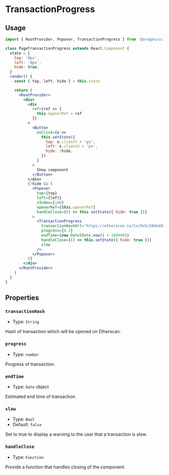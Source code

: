 # TransactionProgress

## Usage

```jsx
import { RootProvider, Popover, TransactionProgress } from '@aragon/ui'

class PageTransactionProgress extends React.Component {
  state = {
    top: '0px',
    left: '0px',
    hide: true,
  }
  render() {
    const { top, left, hide } = this.state

    return (
      <RootProvider>
        <div>
          <div
            ref={ref => {
              this.openerRef = ref
            }}
          >
            <Button
              onClick={e =>
                this.setState({
                  top: e.clientY + 'px',
                  left: e.clientX + 'px',
                  hide: !hide,
                })
              }
            >
              Show component
            </Button>
          </div>
          {!hide && (
            <Popover
              top={top}
              left={left}
              zIndex={100}
              openerRef={this.openerRef}
              handleClose={() => this.setState({ hide: true })}
            >
              <TransactionProgress
                transactionHashUrl="https://etherscan.io/tx/0x5c504ed432cb51138bcf09aa5e8a410dd4a1e204ef84bfed1be16dfba1b22060"
                progress={0.3}
                endTime={new Date(Date.now() + 100000)}
                handleClose={() => this.setState({ hide: true })}
                slow
              />
            </Popover>
          )}
        </div>
      </RootProvider>
    )
  }
}
```

## Properties

### `transactionHash`

- Type: `String`

Hash of transaction which will be opened on Etherscan.

### `progress`

- Type: `number`

Progress of transaction.

### `endTime`

- Type: `Date` object

Estimated end time of transaction.

### `slow`

- Type: `Bool`
- Default: `false`

Set to true to display a warning to the user that a transaction is slow.

### `handleClose`

- Type: `Function`

Provide a function that handles closing of the component.
